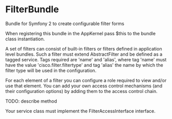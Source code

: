 FilterBundle
============

Bundle for Symfony 2 to create configurable filter forms

When registering this bundle in the AppKernel pass $this to the bundle
class instantiation.

A set of filters can consist of built-in filters or filters defined in
application level bundles. Such a filter must extend AbstractFilter and
be defined as a tagged service. Tags required are 'name' and 'alias',
where tag 'name' must have the value 'cisco.filter.filtertype' and tag
'alias' the name by which the filter type will be used in the configuration.

For each element of a filter you can configure a role required to view
and/or use that element. You can add your own access control mechanisms
(and their configuration options) by adding them to the access control
chain.

TODO: describe method

Your service class must implement the FilterAccessInterface interface.

